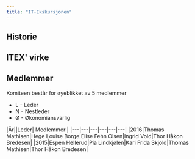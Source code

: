 ```yaml
---
title: "IT-Ekskursjonen"
---
```


Historie
--------

ITEX' virke
-----------------


Medlemmer
---------

Komiteen består for øyeblikket av 5 medlemmer

-   L - Leder
-   N - Nestleder
-   Ø - Økonomiansvarlig

|År||Leder|      Medlemmer      |
|---|---|---|---|---|---|
|2016|Thomas Mathisen|Hege Louise Borge|Elise Fehn Olsen|Ingrid Vold|Thor Håkon Bredesen|
|2015|Espen Hellerud|Pia Lindkjølen|Kari Frida Skjold|Thomas Mathisen|Thor Håkon Bredesen|